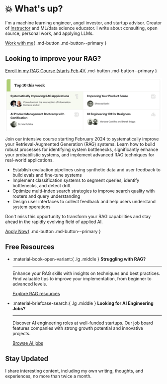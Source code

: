 # :boom: What's up?

I'm a machine learning engineer, angel investor, and startup advisor. Creator of [Instructor](https://github.com/jxnl/instructor) and ML/data science educator. I write about consulting, open source, personal work, and applying LLMs. 

[Work with me](services.md){ .md-button .md-button--primary }

## Looking to improve your RAG?

[Enroll in my RAG Course (starts Feb 4)](https://maven.com/applied-llms/rag-playbook){ .md-button .md-button--primary }

[![RAG Course Image](writing/posts/img/rag-playbook-course.png)](https://maven.com/applied-llms/rag-playbook)

Join our intensive course starting February 2024 to systematically improve your Retrieval-Augmented Generation (RAG) systems. Learn how to build robust processes for identifying system bottlenecks, significantly enhance your probabilistic systems, and implement advanced RAG techniques for real-world applications.

- Establish evaluation pipelines using synthetic data and user feedback to build evals and fine-tune systems
- Implement classification systems to segment queries, identify bottlenecks, and detect drift
- Optimize multi-index search strategies to improve search quality with routers and query understanding
- Design user interfaces to collect feedback and help users understand system operations

Don't miss this opportunity to transform your RAG capabilities and stay ahead in the rapidly evolving field of applied AI.

[Apply Now](https://maven.com/applied-llms/rag-playbook){ .md-button .md-button--primary }

## Free Resources

<div class="grid cards" markdown>

-   :material-book-open-variant:{ .lg .middle } __Struggling with RAG?__

    ---

    Enhance your RAG skills with insights on techniques and best practices. Find valuable tips to improve your implementation, from beginner to advanced levels.

    [Explore RAG resources](/writing/category/rag/)

-   :material-briefcase-search:{ .lg .middle } __Looking for AI Engineering Jobs?__

    ---

    Discover AI engineering roles at well-funded startups. Our job board features companies with strong growth potential and innovative projects.

    [Browse AI jobs](https://jobs.applied-llms.org/)

</div>

## Stay Updated

I share interesting content, including my own writing, thoughts, and experiences, no more than twice a month.
<script async data-uid="fe6b71773e" src="https://fivesixseven.ck.page/fe6b71773e/index.js"></script>
